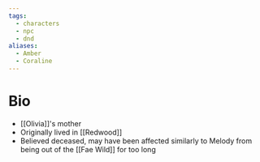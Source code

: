 ```yaml
---
tags:
  - characters
  - npc
  - dnd
aliases:
  - Amber
  - Coraline
---
```

# Bio
- [[Olivia]]'s mother
- Originally lived in [[Redwood]]
- Believed deceased, may have been affected similarly to Melody from being out of the [[Fae Wild]] for too long